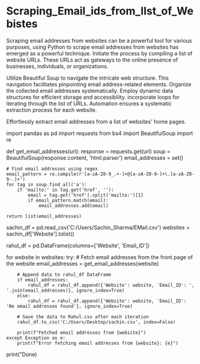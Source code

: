 # Scraping_Email_ids_from_lIst_of_Webistes
Scraping email addresses from websites can be a powerful tool for various purposes, using Python to scrape email addresses from websites has emerged as a powerful technique.
Initiate the process by compiling a list of website URLs. These URLs act as gateways to the online presence of businesses, individuals, or organizations.

Utilize Beautiful Soup to navigate the intricate web structure. This navigation facilitates pinpointing email address-related elements.
Organize the collected email addresses systematically. Employ dynamic data structures for efficient storage and accessibility.
incorporate loops for iterating through the list of URLs. Automation ensures a systematic extraction process for each website.

Effortlessly extract email addresses from a list of websites' home pages.


import pandas as pd
import requests
from bs4 import BeautifulSoup
import re

def get_email_addresses(url):
    response = requests.get(url)
    soup = BeautifulSoup(response.content, 'html.parser')
    email_addresses = set()

    # Find email addresses using regex
    email_pattern = re.compile(r'[a-zA-Z0-9_.+-]+@[a-zA-Z0-9-]+\.[a-zA-Z0-9-.]+')
    for tag in soup.find_all('a'):
        if 'mailto:' in tag.get('href', ''):
            email = tag.get('href').split('mailto:')[1]
            if email_pattern.match(email):
                email_addresses.add(email)

    return list(email_addresses)

sachin_df = pd.read_csv('C:/Users/Sachin_Sharma/EMail.csv')
websites = sachin_df['Website'].tolist()

rahul_df = pd.DataFrame(columns=['Website', 'Email_ID'])

for website in websites:
    try:
        # Fetch email addresses from the front page of the website
        email_addresses = get_email_addresses(website)

        # Append data to rahul_df DataFrame
        if email_addresses:
            rahul_df = rahul_df.append({'Website': website, 'Email_ID': ', '.join(email_addresses)}, ignore_index=True)
        else:
            rahul_df = rahul_df.append({'Website': website, 'Email_ID': 'No email addresses found'}, ignore_index=True)

        # Save the data to Rahul.csv after each iteration
        rahul_df.to_csv('C:/Users/Desktop/sachin.csv', index=False)

        print(f"Fetched email addresses from {website}")
    except Exception as e:
        print(f"Error fetching email addresses from {website}: {e}")

print("Done)

